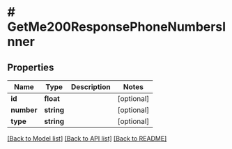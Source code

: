 # # GetMe200ResponsePhoneNumbersInner

## Properties

Name | Type | Description | Notes
------------ | ------------- | ------------- | -------------
**id** | **float** |  | [optional]
**number** | **string** |  | [optional]
**type** | **string** |  | [optional]

[[Back to Model list]](../../README.md#models) [[Back to API list]](../../README.md#endpoints) [[Back to README]](../../README.md)
